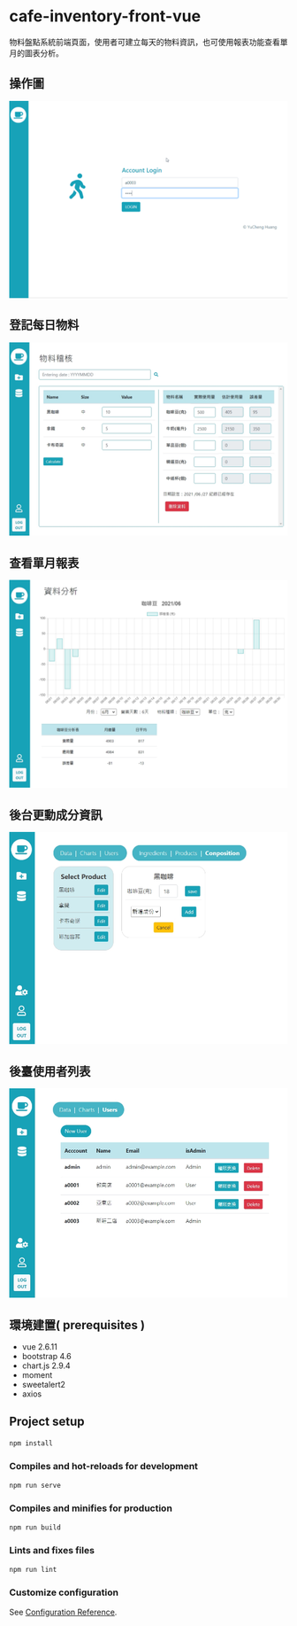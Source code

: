 # cafe-inventory-front-vue

物料盤點系統前端頁面，使用者可建立每天的物料資訊，也可使用報表功能查看單月的圖表分析。

## 操作圖

![操作圖](pics/cafe-inventory-front-end.gif)

## 登記每日物料

![登記每日物料](pics/records.jpg)

## 查看單月報表

![查看單月報表](pics/charts.jpg)

## 後台更動成分資訊

![後台更動成分資訊](pics/compositions.jpg)

## 後臺使用者列表

![後臺使用者列表](pics/adminUsers.jpg)

## 環境建置( prerequisites )

- vue 2.6.11
- bootstrap 4.6
- chart.js 2.9.4
- moment
- sweetalert2
- axios

## Project setup

```js
npm install
```

### Compiles and hot-reloads for development

```js
npm run serve
```

### Compiles and minifies for production

```js
npm run build
```

### Lints and fixes files

```js
npm run lint
```

### Customize configuration

See [Configuration Reference](https://cli.vuejs.org/config/).
